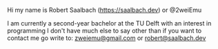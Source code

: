 Hi my name is Robert Saalbach (https://saalbach.dev) or @2weiEmu

I am currently a second-year bachelor at the TU Delft with an interest in programming
I don't have much else to say other than if you want to contact me go write to:
zweiemu@gmail.com or robert@saalbach.dev
